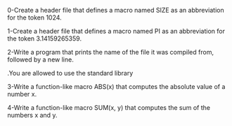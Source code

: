 0-Create a header file that defines a macro named SIZE as an abbreviation for the token 1024.

1-Create a header file that defines a macro named PI as an abbreviation for the token 3.14159265359.

2-Write a program that prints the name of the file it was compiled from, followed by a new line.

.You are allowed to use the standard library

3-Write a function-like macro ABS(x) that computes the absolute value of a number x.

4-Write a function-like macro SUM(x, y) that computes the sum of the numbers x and y.
